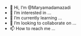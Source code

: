 - 👋 Hi, I’m @Maryamadamazadi
- 👀 I’m interested in ...
- 🌱 I’m currently learning ...
- 💞️ I’m looking to collaborate on ...
- 📫 How to reach me ...

<!---
Maryamadamazadi/Maryamadamazadi is a ✨ special ✨ repository because its `README.md` (this file) appears on your GitHub profile.
You can click the Preview link to take a look at your changes.
--->
